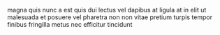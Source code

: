 magna quis nunc a est quis dui lectus vel dapibus at ligula at in elit ut
malesuada et posuere vel pharetra non non vitae pretium turpis tempor finibus
fringilla metus nec efficitur tincidunt